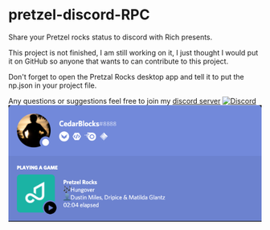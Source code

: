 # pretzel-discord-RPC
Share your Pretzel rocks status to discord with Rich presents.

This project is not finished, I am still working on it, I just thought I would put it on GitHub so anyone that wants to can contribute to this project.

Don't forget to open the Pretzal Rocks desktop app and tell it to put the np.json in your project file.

Any questions or suggestions feel free to join my [discord server](https://discord.gg/2YQ2ydr) <a href="https://discord.gg/2YQ2ydr">![Discord](https://img.shields.io/discord/692419586242641925.svg?logo=discord&colorB=7289DA)</a>
![](screenshots/Discord%20RPC%20Playing.png)
